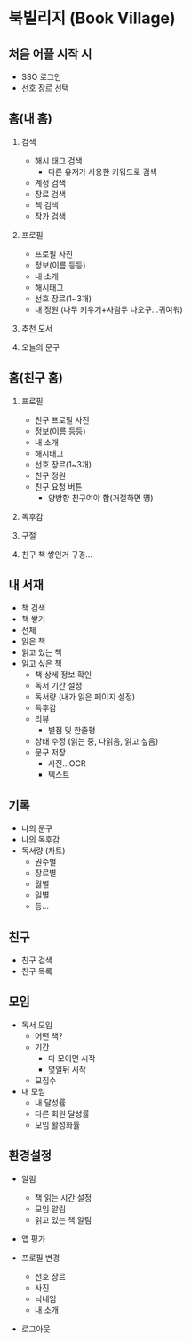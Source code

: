 

# 북빌리지 (Book Village)



## 처음 어플 시작 시

- SSO 로그인
- 선호 장르 선택



## 홈(내 홈)

1. 검색

   * 해시 태그 검색
     * 다른 유저가 사용한 키워드로 검색
   * 계정 검색
   * 장르 검색
   * 책 검색
   * 작가 검색

2. 프로필

   * 프로필 사진
   * 정보(이름 등등)
   * 내 소개
   * 해시태그
   * 선호 장르(1~3개)

   - 내 정원  (나무 키우기+사람두 나오구...귀여워)

3. 추천 도서

4. 오늘의 문구



## 홈(친구 홈)

1. 프로필

   * 친구 프로필 사진
   * 정보(이름 등등)
   * 내 소개
   * 해시태그
   * 선호 장르(1~3개)

   - 친구 정원  
   - 친구 요청 버튼
     - 양방향 친구여야 함(거절하면 떙)

2. 독후감

3. 구절

4. 친구 책 쌓인거 구경...



## 내 서재

- 책 검색
- 책 쌓기
- 전체
- 읽은 책
- 읽고 있는 책
- 읽고 싶은 책
  - 책 상세 정보 확인
  - 독서 기간 설정
  - 독서량 (내가 읽은 페이지 설정)
  - 독후감
  - 리뷰
    - 별점 및 한줄평
  - 상태 수정 (읽는 중, 다읽음, 읽고 싶음)
  - 문구 저장
    - 사진...OCR
    - 텍스트



## 기록

- 나의 문구
- 나의 독후감
- 독서량 (차트)
  - 권수별
  - 장르별
  - 월별
  - 일별 
  - 등...



## 친구

- 친구 검색
- 친구 목록



## 모임

- 독서 모임
  - 어떤 책?
  - 기간
    - 다 모이면 시작
    - 몇일뒤 시작
  - 모집수
- 내 모임
  - 내 달성률
  - 다른 회원 달성률
  - 모임 활성화률



## 환경설정

- 알림
  - 책 읽는 시간 설정
  - 모임 알림
  - 읽고 있는 책 알림

- 앱 평가
- 프로필 변경
  - 선호 장르
  - 사진
  - 닉네임
  - 내 소개
- 로그아웃
